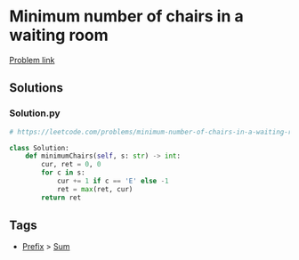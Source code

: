 # Minimum number of chairs in a waiting room

[Problem link](https://leetcode.com/problems/minimum-number-of-chairs-in-a-waiting-room/)

## Solutions


### Solution.py
```py
# https://leetcode.com/problems/minimum-number-of-chairs-in-a-waiting-room/

class Solution:
    def minimumChairs(self, s: str) -> int:
        cur, ret = 0, 0
        for c in s:
            cur += 1 if c == 'E' else -1
            ret = max(ret, cur)
        return ret
```
## Tags

* [Prefix](/README.md#Prefix) > [Sum](/README.md#Prefix-Sum)
